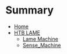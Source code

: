 # Summary

- [Home](OSCP/README.md)
- [HTB LAME](OSCP/HTB-LINUX/README.md)
  - [Lame Machine](Lame_Machine.md)
  - [Sense_Machine](Sense_Machine.md)
